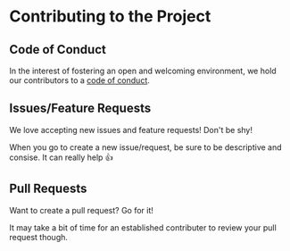 # Contributing to the Project
## Code of Conduct
In the interest of fostering an open and welcoming environment, we hold
our contributors to a [code of conduct](CODE_OF_CONDUCT.md).

## Issues/Feature Requests
We love accepting new issues and feature requests! Don't be shy!

When you go to create a new issue/request, be sure to be descriptive and
consise. It can really help :thumbsup:

## Pull Requests
Want to create a pull request? Go for it!

It may take a bit of time for an established contributer to review your
pull request though.

<!--

Include specific criteria required for pull requests.
This could include:
    
    * Passing tests
    * Specific test coverage amount
    * Passing linting
    * Meets a styleguide

-->
